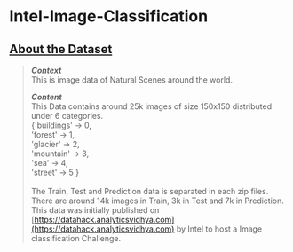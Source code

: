 # Intel-Image-Classification

## [About the Dataset](https://www.kaggle.com/puneet6060/intel-image-classification)

> <pr>***Context***<br>This is image data of Natural Scenes around the world.</p><p>***Content***<br>This Data contains around 25k images of size 150x150 distributed under 6 categories.<br>{'buildings' -> 0,<br>'forest' -> 1,<br>'glacier' -> 2,<br>'mountain' -> 3,<br>'sea' -> 4,<br>'street' -> 5 }<br><br>The Train, Test and Prediction data is separated in each zip files. There are around 14k images in Train, 3k in Test and 7k in Prediction.
This data was initially published on [https://datahack.analyticsvidhya.com](https://datahack.analyticsvidhya.com) by Intel to host a Image classification Challenge.
